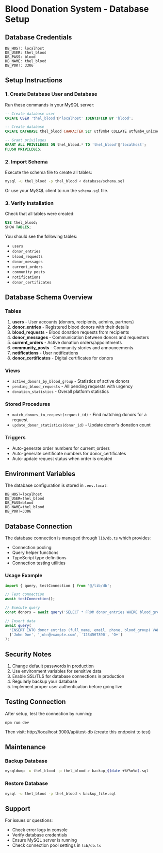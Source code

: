 # Blood Donation System - Database Setup

## Database Credentials

```
DB_HOST: localhost
DB_USER: thel_blood
DB_PASS: blood
DB_NAME: thel_blood
DB_PORT: 3306
```

## Setup Instructions

### 1. Create Database User and Database

Run these commands in your MySQL server:

```sql
-- Create database user
CREATE USER 'thel_blood'@'localhost' IDENTIFIED BY 'blood';

-- Create database
CREATE DATABASE thel_blood CHARACTER SET utf8mb4 COLLATE utf8mb4_unicode_ci;

-- Grant privileges
GRANT ALL PRIVILEGES ON thel_blood.* TO 'thel_blood'@'localhost';
FLUSH PRIVILEGES;
```

### 2. Import Schema

Execute the schema file to create all tables:

```bash
mysql -u thel_blood -p thel_blood < database/schema.sql
```

Or use your MySQL client to run the `schema.sql` file.

### 3. Verify Installation

Check that all tables were created:

```sql
USE thel_blood;
SHOW TABLES;
```

You should see the following tables:
- `users`
- `donor_entries`
- `blood_requests`
- `donor_messages`
- `current_orders`
- `community_posts`
- `notifications`
- `donor_certificates`

## Database Schema Overview

### Tables

1. **users** - User accounts (donors, recipients, admins, partners)
2. **donor_entries** - Registered blood donors with their details
3. **blood_requests** - Blood donation requests from recipients
4. **donor_messages** - Communication between donors and requesters
5. **current_orders** - Active donation orders/appointments
6. **community_posts** - Community stories and announcements
7. **notifications** - User notifications
8. **donor_certificates** - Digital certificates for donors

### Views

- `active_donors_by_blood_group` - Statistics of active donors
- `pending_blood_requests` - All pending requests with urgency
- `donation_statistics` - Overall platform statistics

### Stored Procedures

- `match_donors_to_request(request_id)` - Find matching donors for a request
- `update_donor_statistics(donor_id)` - Update donor's donation count

### Triggers

- Auto-generate order numbers for current_orders
- Auto-generate certificate numbers for donor_certificates
- Auto-update request status when order is created

## Environment Variables

The database configuration is stored in `.env.local`:

```env
DB_HOST=localhost
DB_USER=thel_blood
DB_PASS=blood
DB_NAME=thel_blood
DB_PORT=3306
```

## Database Connection

The database connection is managed through `lib/db.ts` which provides:

- Connection pooling
- Query helper functions
- TypeScript type definitions
- Connection testing utilities

### Usage Example

```typescript
import { query, testConnection } from '@/lib/db';

// Test connection
await testConnection();

// Execute query
const donors = await query('SELECT * FROM donor_entries WHERE blood_group = ?', ['O+']);

// Insert data
await query(
  'INSERT INTO donor_entries (full_name, email, phone, blood_group) VALUES (?, ?, ?, ?)',
  ['John Doe', 'john@example.com', '1234567890', 'O+']
);
```

## Security Notes

1. Change default passwords in production
2. Use environment variables for sensitive data
3. Enable SSL/TLS for database connections in production
4. Regularly backup your database
5. Implement proper user authentication before going live

## Testing Connection

After setup, test the connection by running:

```bash
npm run dev
```

Then visit: http://localhost:3000/api/test-db (create this endpoint to test)

## Maintenance

### Backup Database

```bash
mysqldump -u thel_blood -p thel_blood > backup_$(date +%Y%m%d).sql
```

### Restore Database

```bash
mysql -u thel_blood -p thel_blood < backup_file.sql
```

## Support

For issues or questions:
- Check error logs in console
- Verify database credentials
- Ensure MySQL server is running
- Check connection pool settings in `lib/db.ts`
